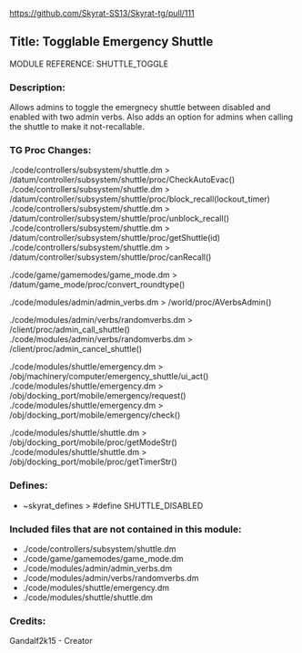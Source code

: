https://github.com/Skyrat-SS13/Skyrat-tg/pull/111

## Title: Togglable Emergency Shuttle

MODULE REFERENCE: SHUTTLE_TOGGLE

### Description:

Allows admins to toggle the emergnecy shuttle between disabled and enabled with two admin verbs. Also adds an option for admins when calling the shuttle to make it not-recallable.

### TG Proc Changes:

./code/controllers/subsystem/shuttle.dm > /datum/controller/subsystem/shuttle/proc/CheckAutoEvac()
./code/controllers/subsystem/shuttle.dm > /datum/controller/subsystem/shuttle/proc/block_recall(lockout_timer)
./code/controllers/subsystem/shuttle.dm > /datum/controller/subsystem/shuttle/proc/unblock_recall()
./code/controllers/subsystem/shuttle.dm > /datum/controller/subsystem/shuttle/proc/getShuttle(id)
./code/controllers/subsystem/shuttle.dm > /datum/controller/subsystem/shuttle/proc/canRecall()

./code/game/gamemodes/game_mode.dm > /datum/game_mode/proc/convert_roundtype()

./code/modules/admin/admin_verbs.dm > /world/proc/AVerbsAdmin()

./code/modules/admin/verbs/randomverbs.dm > /client/proc/admin_call_shuttle()
./code/modules/admin/verbs/randomverbs.dm > /client/proc/admin_cancel_shuttle()

./code/modules/shuttle/emergency.dm > /obj/machinery/computer/emergency_shuttle/ui_act()
./code/modules/shuttle/emergency.dm > /obj/docking_port/mobile/emergency/request()
./code/modules/shuttle/emergency.dm > /obj/docking_port/mobile/emergency/check()

./code/modules/shuttle/shuttle.dm > /obj/docking_port/mobile/proc/getModeStr()
./code/modules/shuttle/shuttle.dm > /obj/docking_port/mobile/proc/getTimerStr()

### Defines:

- ~skyrat_defines > #define SHUTTLE_DISABLED

### Included files that are not contained in this module:

- ./code/controllers/subsystem/shuttle.dm
- ./code/game/gamemodes/game_mode.dm
- ./code/modules/admin/admin_verbs.dm
- ./code/modules/admin/verbs/randomverbs.dm
- ./code/modules/shuttle/emergency.dm
- ./code/modules/shuttle/shuttle.dm

### Credits:

Gandalf2k15 - Creator
